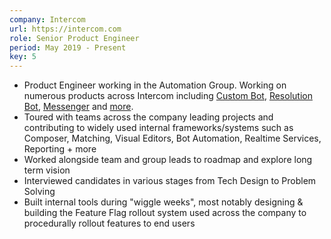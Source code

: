 ```yaml
---
company: Intercom
url: https://intercom.com
role: Senior Product Engineer
period: May 2019 - Present
key: 5
---
```

- Product Engineer working in the Automation Group. Working on numerous products across Intercom including [Custom Bot](https://www.intercom.com/customizable-bots), [Resolution Bot](https://www.intercom.com/automated-answers), [Messenger](https://www.intercom.com/messenger) and [more](https://www.intercom.com/customer-support-software/self-serve-support).
- Toured with teams across the company leading projects and contributing to widely used internal frameworks/systems such as Composer, Matching, Visual Editors, Bot Automation, Realtime Services, Reporting + more
- Worked alongside team and group leads to roadmap and explore long term vision
- Interviewed candidates in various stages from Tech Design to Problem Solving
- Built internal tools during "wiggle weeks", most notably designing & building the Feature Flag rollout system used across the company to procedurally rollout features to end users
